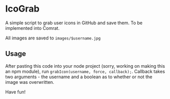 # IcoGrab

A simple script to grab user icons in GitHub and save them. To be implemented into Comrat.

All images are saved to `images/$username.jpg`

## Usage

After pasting this code into your node project (sorry, working on making this an npm module), run `grabIcon(username, force, callback);`. Callback takes two arguments - the username and a boolean as to whether or not the image was overwritten.

Have fun!

